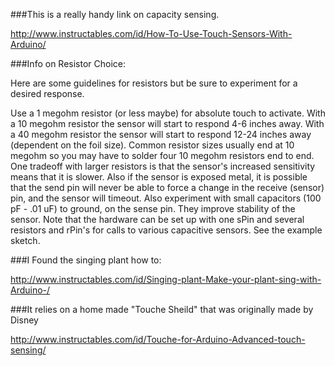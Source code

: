###This is a really handy link on capacity sensing. 

http://www.instructables.com/id/How-To-Use-Touch-Sensors-With-Arduino/

###Info on Resistor Choice:

Here are some guidelines for resistors but be sure to experiment for a desired response.

Use a 1 megohm resistor (or less maybe) for absolute touch to activate.
With a 10 megohm resistor the sensor will start to respond 4-6 inches away.
With a 40 megohm resistor the sensor will start to respond 12-24 inches away (dependent on the foil size). Common resistor sizes usually end at 10 megohm so you may have to solder four 10 megohm resistors end to end.
One tradeoff with larger resistors is that the sensor's increased sensitivity means that it is slower. Also if the sensor is exposed metal, it is possible that the send pin will never be able to force a change in the receive (sensor) pin, and the sensor will timeout.
Also experiment with small capacitors (100 pF - .01 uF) to ground, on the sense pin. They improve stability of the sensor.
Note that the hardware can be set up with one sPin and several resistors and rPin's for calls to various capacitive sensors. See the example sketch.

###I Found the singing plant how to:

http://www.instructables.com/id/Singing-plant-Make-your-plant-sing-with-Arduino-/

###It relies on a home made "Touche Sheild" that was originally made by Disney

http://www.instructables.com/id/Touche-for-Arduino-Advanced-touch-sensing/
